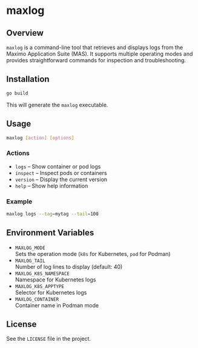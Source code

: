 
# maxlog

## Overview

`maxlog` is a command-line tool that retrieves and displays logs from the Maximo Application Suite (MAS). It supports multiple operating modes and provides straightforward commands for inspection and troubleshooting.
## Installation

```bash
go build
```

This will generate the `maxlog` executable.

## Usage

```bash
maxlog [action] [options]
```

### Actions

- `logs` – Show container or pod logs
- `inspect` – Inspect pods or containers
- `version` – Display the current version
- `help` – Show help information

### Example

```bash
maxlog logs --tag=mytag --tail=100
```

## Environment Variables

- `MAXLOG_MODE`  
  Sets the operation mode (`k8s` for Kubernetes, `pod` for Podman)
- `MAXLOG_TAIL`  
  Number of log lines to display (default: 40)
- `MAXLOG_K8S_NAMESPACE`  
  Namespace for Kubernetes logs
- `MAXLOG_K8S_APPTYPE`  
  Selector for Kubernetes logs
- `MAXLOG_CONTAINER`  
  Container name in Podman mode

## License

See the `LICENSE` file in the project.